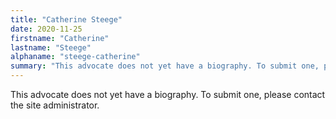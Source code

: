 ```yaml
---
title: "Catherine Steege"
date: 2020-11-25
firstname: "Catherine"
lastname: "Steege"
alphaname: "steege-catherine"
summary: "This advocate does not yet have a biography. To submit one, please contact the site administrator."
---
```

This advocate does not yet have a biography. To submit one, please contact the site administrator.

